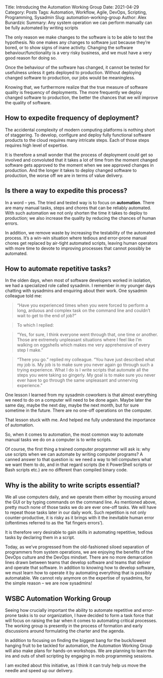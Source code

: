 Title: Introducing the Automation Working Group
Date: 2021-04-29
Category: Posts
Tags: Automation, Workflow, Agile, DevOps, Scripting, Programming, Sysadmin
Slug: automation-working-group
Author: Alex Bunardzic
Summary: Any system operation we can perform manually can be fully automated by writing scripts

The only reason we make changes to the software is to be able to test the hypothesis. No one makes any changes to software just because they’re bored, or to show signs of inane activity. Changing the software behaviour/functionality is a very risky business, and we must have a very good reason for doing so.
 
Once the behaviour of the software has changed, it cannot be tested for usefulness unless it gets deployed to production. Without deploying changed software to production, our jobs would be meaningless.
 
Knowing that, we furthermore realize that the true measure of software quality is frequency of deployments. The more frequently we deploy changed software to production, the better the chances that we will improve the quality of software.
 
## How to expedite frequency of deployment?
 
The accidental complexity of modern computing platforms is nothing short of staggering. To develop, configure and deploy fully functional software products to the cloud requires many intricate steps. Each of those steps requires high level of expertise.
 
It is therefore a small wonder that the process of deployment could get so involved and convoluted that it takes a lot of time from the moment changed software gets approved to the moment when we see approved changes in production. And the longer it takes to deploy changed software to production, the worse off we are in terms of value delivery.
 
## Is there a way to expedite this process?
 
In a word – yes. The tried and tested way is to focus on **automation**. There are many manual tasks, steps and chores that can be reliably automated. With such automation we not only shorten the time it takes to deploy to production; we also increase the quality by reducing the chances of human errors.
 
In addition, we remove waste by increasing the testability of the automated process. It’s a win-win situation where tedious and error-prone manual chores get replaced by air-tight automated scripts, leaving human operators with more time to devote to improving processes that cannot possibly be automated.
 
## How to automate repetitive tasks?
 
In the olden days, when most of software developers worked in isolation, we had a specialized role called sysadmin. I remember in my younger days chatting with sysadmins and enquiring about their work. One sysadmin colleague told me:
 
> “Have you experienced times when you were forced to perform a long, arduous and complex task on the command line and couldn’t wait to get to the end of job?”

> To which I replied:

> “Yes, for sure, I think everyone went through that, one time or another. Those are extremely unpleasant situations where I feel like I’m walking on eggshells which makes me very apprehensive of every step I make.”

> “There you go.” replied my colleague. “You have just described what my job is. My job is to make sure you never again go through such a trying experience. What I do is I write scripts that automate all the steps you were taking so gingerly. My goal is to make sure you never ever have to go through the same unpleasant and unnerving experience.”
 
One lesson I learned from my sysadmin coworkers is that almost everything we need to do on a computer will need to be done again. Maybe later the same day, maybe the next day, maybe the next month, but for sure sometime in the future. There are no one-off operations on the computer.
 
That lesson stuck with me. And helped me fully understand the importance of automation.
 
So, when it comes to automation, the most common way to automate manual tasks we do on a computer is to write scripts.
 
Of course, the first thing a trained computer programmer will ask is: why use scripts when we can automate by writing computer programs? A canned answer to that question is: we need a way to tell computers what we want them to do, and in that regard scripts (be it PowerShell scripts or Bash scripts etc.) are no different than compiled binary code.
 
## Why is the ability to write scripts essential?
 
We all use computers daily, and we operate them either by mousing around the GUI or by typing commands on the command line. As mentioned above, pretty much none of those tasks we do are ever one-off tasks. We will have to repeat those tasks later in our daily work. Such repetition is not only counter-productive, it is risky as it brings with it the inevitable human error (oftentimes referred to as the ‘fat fingers errors’).
 
It is therefore very desirable to gain skills in automating repetitive, tedious tasks by declaring them in a script.
 
Today, as we’ve progressed from the old-fashioned siloed separation of programmers from system operations, we are enjoying the benefits of the DevOps culture and the DevOps mindset. There are no more demarcation lines drawn between teams that develop software and teams that deliver and operate that software. In addition to knowing how to develop software, we must learn how to operate it by automating everything that is possibly automatable. We cannot rely anymore on the expertise of sysadmins, for the simple reason – we are now sysadmins!
 
## WSBC Automation Working Group
 
Seeing how crucially important the ability to automate repetitive and error-prone tasks is to our organization, I have decided to form a task force that will focus on raising the bar when it comes to automating critical processes. The working group is presently in the process of formation and early discussions around formulating the charter and the agenda.
 
In addition to focusing on finding the biggest bang for the buck/lowest hanging fruit to be tackled for automation, the Automation Working Group will also make plans for hands-on workshops. We are planning to learn the ins and outs of shell scripting by engaging in mob programming sessions.
 
I am excited about this initiative, as I think it can truly help us move the needle and speed up our delivery.